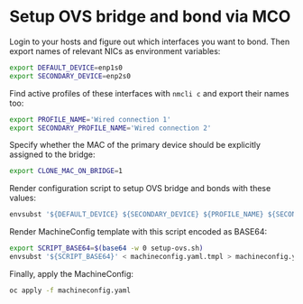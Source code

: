 # Setup OVS bridge and bond via MCO

Login to your hosts and figure out which interfaces you want to bond. Then
export names of relevant NICs as environment variables:

```bash
export DEFAULT_DEVICE=enp1s0
export SECONDARY_DEVICE=enp2s0
```

Find active profiles of these interfaces with `nmcli c` and export their names
too:

```bash
export PROFILE_NAME='Wired connection 1'
export SECONDARY_PROFILE_NAME='Wired connection 2'
```

Specify whether the MAC of the primary device should be explicitly assigned to the bridge:

```bash
export CLONE_MAC_ON_BRIDGE=1
```

Render configuration script to setup OVS bridge and bonds with these values:

```bash
envsubst '${DEFAULT_DEVICE} ${SECONDARY_DEVICE} ${PROFILE_NAME} ${SECONDARY_PROFILE_NAME} ${CLONE_MAC_ON_BRIDGE}' < setup-ovs.sh.tmpl > setup-ovs.sh
```

Render MachineConfig template with this script encoded as BASE64:

```bash
export SCRIPT_BASE64=$(base64 -w 0 setup-ovs.sh)
envsubst '${SCRIPT_BASE64}' < machineconfig.yaml.tmpl > machineconfig.yaml
```

Finally, apply the MachineConfig:

```bash
oc apply -f machineconfig.yaml
```
